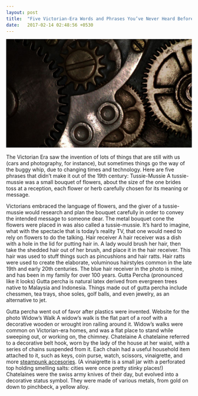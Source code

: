 ```yaml
---
layout: post
title:  "Five Victorian-Era Words and Phrases You’ve Never Heard Before"
date:   2017-02-14 02:48:56 +0530
---
```


![SteamPunk Image](/steampunk-7.jpg)

The Victorian Era saw the invention of lots of things that are still with us (cars and photography, for instance), but sometimes things go the way of the buggy whip, due to changing times and technology. Here are five phrases that didn’t make it out of the 19th century: Tussie-Mussie A tussie-mussie was a small bouquet of flowers, about the size of the one brides toss at a reception, each flower or herb carefully chosen for its meaning or message.

Victorians embraced the language of flowers, and the giver of a tussie-mussie would research and plan the bouquet carefully in order to convey the intended message to someone dear. The metal bouquet cone the flowers were placed in was also called a tussie-mussie. It’s hard to imagine, what with the spectacle that is today’s reality TV, that one would need to rely on flowers to do the talking. Hair receiver A hair receiver was a dish with a hole in the lid for putting hair in. A lady would brush her hair, then take the shedded hair out of her brush, and place it in the hair receiver. This hair was used to stuff things such as pincushions and hair ratts. Hair ratts were used to create the elaborate, voluminous hairstyles common in the late 19th and early 20th centuries. The blue hair receiver in the photo is mine, and has been in my family for over 100 years. Gutta Percha (pronounced like it looks) Gutta percha is natural latex derived from evergreen trees native to Malaysia and Indonesia. Things made out of gutta percha include chessmen, tea trays, shoe soles, golf balls, and even jewelry, as an alternative to jet.  

Gutta percha went out of favor after plastics were invented. Website for the photo Widow’s Walk A widow’s walk is the flat part of a roof with a decorative wooden or wrought iron railing around it. Widow’s walks were common on Victorian-era homes, and was a flat place to stand while sweeping out, or working on, the chimney. Chatelaine A chatelaine referred to a decorative belt hook, worn by the lady of the house at her waist, with a series of chains suspended from it. Each chain had a useful household item attached to it, such as keys, coin purse, watch, scissors, vinaigrette, and more <a href="https://retrostyleshop.com/collections/steampunk-accessories">steampunk accesories</a>. (A vinaigrette is a small jar with a perforated top holding smelling salts: cities were once pretty stinky places!)  Chatelaines were the swiss army knives of their day, but evolved into a decorative status symbol.  They were made of various metals, from gold on down to pinchbeck, a yellow alloy.